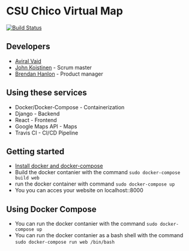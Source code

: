 # CSU Chico Virtual Map

[![Build Status](https://travis-ci.com/ChicoState/CSUMap.svg?branch=master)](https://travis-ci.com/ChicoState/CSUMap)

## Developers

* [Aviral Vaid](https://github.com/avivaid)
* [John Koistinen](https//github.com/johnk-21) - Scrum master
* [Brendan Hanlon](https://github.com/Noxium) - Product manager

## Using these services

* Docker/Docker-Compose - Containerization
* Django - Backend
* React - Frontend
* Google Maps API - Maps
* Travis CI - CI/CD Pipeline
## Getting started 
* [Install docker and docker-compose](https://docs.docker.com/get-docker/)
* Build the docker contanier with the command 
```sudo docker-compose build web ```
* run the docker container with command 
```sudo docker-compose up```
* You you can acces your website on localhost::8000
## Using Docker Compose 
* You can run the docker contanier with the command 
```sudo docker-compose up ```
* You can run the docker contanier as a bash shell with the command 
```sudo docker-compose run web /bin/bash ```

